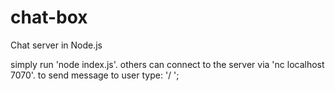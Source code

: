 # chat-box
Chat server in Node.js

simply run 'node index.js'.
others can connect to the server via 'nc localhost 7070'.
to send message to user type: '/<user name> <message>';
